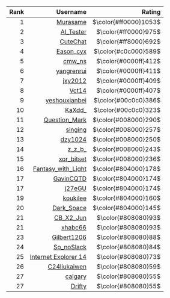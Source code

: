 | Rank | Username | Rating |
| -: | -: | -: |
| $1$ | [Murasame](http://8.136.99.126/user/20) | $\color{#ff0000}1053$ |
| $2$ | [AI_Tester](http://8.136.99.126/user/104) | $\color{#ff0000}975$ |
| $3$ | [CuteChat](http://8.136.99.126/user/18) | $\color{#ff8000}692$ |
| $4$ | [Eason_cyx](http://8.136.99.126/user/56) | $\color{#c0c000}589$ |
| $5$ | [cmw_ns](http://8.136.99.126/user/11) | $\color{#0000ff}412$ |
| $6$ | [yangrenrui](http://8.136.99.126/user/39) | $\color{#0000ff}411$ |
| $7$ | [jxy2012](http://8.136.99.126/user/53) | $\color{#0000ff}409$ |
| $8$ | [Vct14](http://8.136.99.126/user/84) | $\color{#0000ff}407$ |
| $9$ | [yeshouxianbei](http://8.136.99.126/user/52) | $\color{#00c0c0}386$ |
| $10$ | [KaXdd_](http://8.136.99.126/user/54) | $\color{#00c0c0}323$ |
| $11$ | [Question_Mark](http://8.136.99.126/user/50) | $\color{#008000}290$ |
| $12$ | [singing](http://8.136.99.126/user/152) | $\color{#008000}257$ |
| $13$ | [dzy1024](http://8.136.99.126/user/57) | $\color{#008000}250$ |
| $14$ | [z_z_b_](http://8.136.99.126/user/142) | $\color{#008000}243$ |
| $15$ | [xor_bitset](http://8.136.99.126/user/114) | $\color{#008000}236$ |
| $16$ | [Fantasy_with_Light](http://8.136.99.126/user/48) | $\color{#804000}178$ |
| $17$ | [GavinCQTD](http://8.136.99.126/user/77) | $\color{#804000}174$ |
| $17$ | [j27eGU](http://8.136.99.126/user/75) | $\color{#804000}174$ |
| $19$ | [koukilee](http://8.136.99.126/user/144) | $\color{#804000}160$ |
| $20$ | [Dark_Space](http://8.136.99.126/user/206) | $\color{#804000}145$ |
| $21$ | [CB_X2_Jun](http://8.136.99.126/user/115) | $\color{#808080}93$ |
| $21$ | [xhabc66](http://8.136.99.126/user/94) | $\color{#808080}93$ |
| $23$ | [Gilbert1206](http://8.136.99.126/user/153) | $\color{#808080}88$ |
| $24$ | [So_noSlack](http://8.136.99.126/user/63) | $\color{#808080}84$ |
| $25$ | [Internet Explorer 14](http://8.136.99.126/user/100) | $\color{#808080}73$ |
| $26$ | [C24liukaiwen](http://8.136.99.126/user/118) | $\color{#808080}59$ |
| $27$ | [calgary](http://8.136.99.126/user/60) | $\color{#808080}55$ |
| $27$ | [Drifty](http://8.136.99.126/user/13) | $\color{#808080}55$ |
